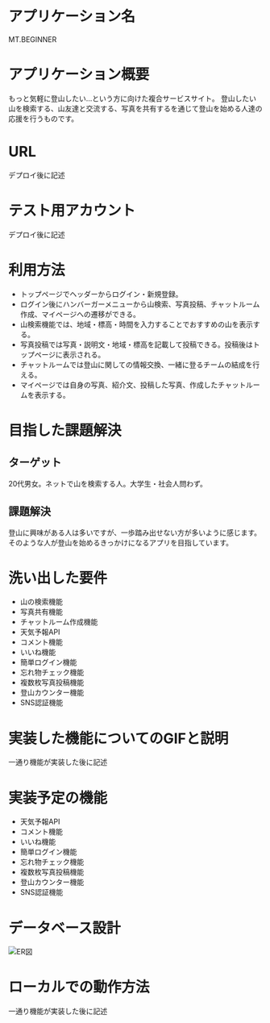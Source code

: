 # アプリケーション名
MT.BEGINNER

# アプリケーション概要
もっと気軽に登山したい…という方に向けた複合サービスサイト。
登山したい山を検索する、山友達と交流する、写真を共有するを通じて登山を始める人達の応援を行うものです。

# URL
デプロイ後に記述

# テスト用アカウント
デプロイ後に記述

# 利用方法
* トップページでヘッダーからログイン・新規登録。
* ログイン後にハンバーガーメニューから山検索、写真投稿、チャットルーム作成、マイページへの遷移ができる。
* 山検索機能では、地域・標高・時間を入力することでおすすめの山を表示する。
* 写真投稿では写真・説明文・地域・標高を記載して投稿できる。投稿後はトップページに表示される。
* チャットルームでは登山に関しての情報交換、一緒に登るチームの結成を行える。
* マイページでは自身の写真、紹介文、投稿した写真、作成したチャットルームを表示する。

# 目指した課題解決
## ターゲット
20代男女。ネットで山を検索する人。大学生・社会人問わず。
## 課題解決
登山に興味がある人は多いですが、一歩踏み出せない方が多いように感じます。そのような人が登山を始めるきっかけになるアプリを目指しています。

# 洗い出した要件
* 山の検索機能
* 写真共有機能
* チャットルーム作成機能
* 天気予報API
* コメント機能
* いいね機能
* 簡単ログイン機能
* 忘れ物チェック機能
* 複数枚写真投稿機能
* 登山カウンター機能
* SNS認証機能

# 実装した機能についてのGIFと説明
一通り機能が実装した後に記述

# 実装予定の機能
* 天気予報API
* コメント機能
* いいね機能
* 簡単ログイン機能
* 忘れ物チェック機能
* 複数枚写真投稿機能
* 登山カウンター機能
* SNS認証機能

# データベース設計
![ER図](app/assets/images/MT.BEGINNER.dio.svg)

# ローカルでの動作方法
一通り機能が実装した後に記述
